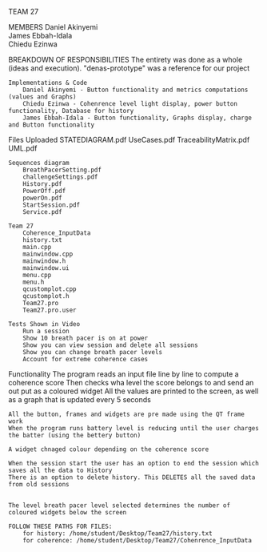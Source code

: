 TEAM 27 

MEMBERS
    Daniel Akinyemi     
    James Ebbah-Idala   
    Chiedu Ezinwa       

BREAKDOWN OF RESPONSIBILITIES
    The entirety was done as a whole (ideas and execution). "denas-prototype" was a reference for our project
    
    Implementations & Code 
        Daniel Akinyemi - Button functionality and metrics computations (values and Graphs)
        Chiedu Ezinwa - Cohenrence level light display, power button functionality, Database for history 
        James Ebbah-Idala - Button functionality, Graphs display, charge and Button functionality


Files Uploaded
    STATEDIAGRAM.pdf
    UseCases.pdf
    TraceabilityMatrix.pdf
    UML.pdf
    
    Sequences diagram
        BreathPacerSetting.pdf
        challengeSettings.pdf
        History.pdf
        PowerOff.pdf
        powerOn.pdf
        StartSession.pdf
        Service.pdf

    Team 27 
        Coherence_InputData
        history.txt
        main.cpp
        mainwindow.cpp
        mainwindow.h
        mainwindow.ui
        menu.cpp
        menu.h
        qcustomplot.cpp
        qcustomplot.h
        Team27.pro
        Team27.pro.user

    Tests Shown in Video 
        Run a session
        Show 10 breath pacer is on at power
        Show you can view session and delete all sessions
        Show you can change breath pacer levels
        Account for extreme coherence cases


Functionality 
    The program reads an input file line by line to compute a coherence score
    Then checks wha level the score belongs to and send an out put as a coloured widget 
    All the values are printed to the screen, as well as a graph that is updated every 5 seconds

    All the button, frames and widgets are pre made using the QT frame work
    When the program runs battery level is reducing until the user charges the batter (using the bettery button)

    A widget chnaged colour depending on the coherence score

    When the session start the user has an option to end the session which saves all the data to History 
    There is an option to delete history. This DELETES all the saved data from old sessions


    The level breath pacer level selected determines the number of coloured widgets below the screen

    FOLLOW THESE PATHS FOR FILES:
        for history: /home/student/Desktop/Team27/history.txt 
        for coherence: /home/student/Desktop/Team27/Cohenrence_InputData

